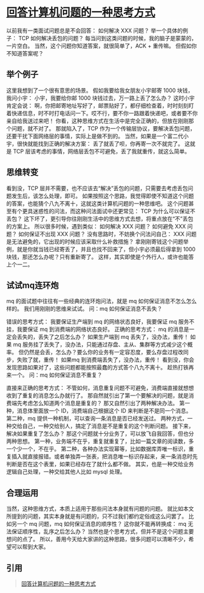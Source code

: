 # [回答计算机问题的一种思考方式](https://mp.weixin.qq.com/s/FDcZINybJPw8LpSNUAbdUA)

以前我有一类面试问题总是不会回答：
如何解决 XXX 问题？
举一个具体的例子：
TCP 如何解决丢包的问题？
每当问到这类问题的时候，我的脑子是蒙蒙的，一片空白。
当然，这个问题你知道答案，就很简单了，ACK + 重传嘛。
但假如你不知道答案呢？

## 举个例子

这里我想到了一个很有意思的场景。
假如我要给我女朋友小宇邮寄 1000 块钱，我问小宇：
小宇，我要给你邮 1000 块钱过去，万一路上丢了怎么办？
这时小宇肯定会说：
啊，你把邮寄地址写好了，邮票贴好了，都仔细检查着，时时刻刻盯着快递信息，时不时打电话问一下。哎不行，要不你一路跟着快递吧，或者要不你亲自给我送过来吧！
你看，这种思维方式在生活中是完全正确的，但放在刚刚那个问题，就不对了。
那就陷入了，TCP 作为一个传输层协议，要解决丢包问题，还要干扰下面网络层的事情，实际上是做不到的。
当然，如果是一个富二代小宇，很快就能找到正确的解决方案：
丢了就丢了呗，你再寄一次不就完了。
这就是 TCP 层该考虑的事情，网络层丢包不可避免，丢了我就重传，就这么简单。

## 思维转变

看到没，TCP 层并不需要，也不应该去“解决”丢包的问题，只需要去考虑丢包问题发生后，该怎么处理，即可。
如果按照这个思路，我觉得即使不知道这个问题的答案，也能猜个八九不离十，这就这类计算机问题的一种思维吧。
这个问题甚至有个更具迷惑性的问法，而这种问法面试中还更常见：
TCP 为什么可以保证不丢包？
这下坏了，更引导你往刚刚生活中的思维方式去想，将重点放在“不”丢包的方案上。
所以很多时候，遇到类似：
如何解决 XXX 问题？
如何避免 XXX 问题？
如何保证不出现 XXX 问题？
没有思路时，不妨换个问法问自己：
XXX 问题是无法避免的，它出现的时候应该采取什么补救措施？
拿刚刚寄钱这个问题举例，就是你就当钱已经寄丢了，并且也找不回来了，但小宇必须最后得拿到 1000 块钱，那还怎么办呢？只有重新寄了。
这样，其实即使是个外行人，或许也能答上个一二。 

## 试试mq连环炮

mq 的面试题中往往有一些经典的连环炮问法，就是 mq 如何保证消息不怎么怎么样的。
我们用刚刚的思维来试试。
问：mq 如何保证消息不丢失？

错误的思考方式：
我要保证生产端到 mq 的网络状态良好，我要保证 mq 服务不挂，我要保证 mq 到消费端的网络状态良好。
正确的思考方式：
mq 的消息是一定会丢失的，丢失了之后怎么办？
如果生产端到 mq 丢失了，没办法，重传！
如果 mq 服务挂了丢失了，没办法，只能通过存盘、主从、集群等方式减少这个概率。
但仍然是会丢，怎么办？要么你的业务有一定容忍度，要么存盘过程改同步，失败了就，重传！
如果mq 到消费端丢失了，没办法，重传！
看到没，你会发现思路如果对了，这些问题都能按照最蠢的方式答个八九不离十。
趁热打铁再来一个。
问：mq 如何保证消息不重复？

直接来正确的思考方式：
不管如何，消息重复问题不可避免，消费端直接就想想收到了重复的消息怎么办就行了。
那自然就引出了第一个要解决的问题，就是消费端先考虑怎么知道两个消息是重复的？
那又自然引出了两种解决办法。
第一种，消息体里面放一个 ID，消费端自己根据这个 ID 来判断是不是同一个消息。
第二种，mq 提供一种机制，可以查询一条消息是否已经发送过。
两种方式，一种交给自己，一种交给别人，搞定了消息是不是重复的这个判断问题。
接下来，解决如果重复了怎么办？
那这个问题就十分业务了，可以放飞自我回答，但也分两种思想。
第一种，业务端不在乎，重复就重复了，比如一篇文章的阅读数，多一个少一个，不在乎。
第二种，各种办法实现幂等，比如数据库弄唯一标识，重复插入就直接报错。或者单独弄一张表，把消息唯一标识存起来，来一条消息时先判断是否在这个表里，如果已经存在了就什么都不做。
其实，也是一种交给业务逻辑自己处理，一种交给其他人比如 mysql 处理。

## 合理运用

当然，这种思维方式，本质上适用于那些问法本身就有问题的问题。
就比如本文所提到的问题，其实本身就是有问题的，只不过我们都约定俗成这么问罢了。
比如另一个 mq 问题，mq 如何保证消息的顺序性？
这你就不能再转换成：
mq 无法保证顺序性，乱序之后怎么办？
当然也是个思考方式，但并不是这个问题主要想问的点了。
所以，善用今天给大家讲的这种思路，很多问题可以清晰不少，希望可以帮到大家。

## 引用

>[回答计算机问题的一种思考方式](https://mp.weixin.qq.com/s/FDcZINybJPw8LpSNUAbdUA)